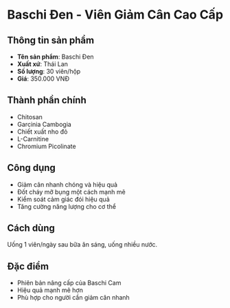 # Baschi Đen - Viên Giảm Cân Cao Cấp

## Thông tin sản phẩm

- **Tên sản phẩm**: Baschi Đen
- **Xuất xứ**: Thái Lan
- **Số lượng**: 30 viên/hộp
- **Giá**: 350.000 VNĐ

## Thành phần chính

- Chitosan
- Garcinia Cambogia
- Chiết xuất nho đỏ
- L-Carnitine
- Chromium Picolinate

## Công dụng

- Giảm cân nhanh chóng và hiệu quả
- Đốt cháy mỡ bụng một cách mạnh mẽ
- Kiểm soát cảm giác đói hiệu quả
- Tăng cường năng lượng cho cơ thể

## Cách dùng

Uống 1 viên/ngày sau bữa ăn sáng, uống nhiều nước.

## Đặc điểm

- Phiên bản nâng cấp của Baschi Cam
- Hiệu quả mạnh mẽ hơn
- Phù hợp cho người cần giảm cân nhanh
